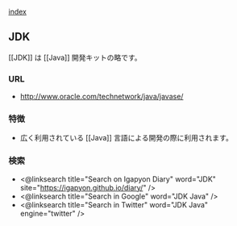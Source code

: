 [index](https://igapyon.github.io/diary/keyword/index.html)

## JDK

[[JDK]] は [[Java]] 開発キットの略です。

### URL

* http://www.oracle.com/technetwork/java/javase/

### 特徴

* 広く利用されている [[Java]] 言語による開発の際に利用されます。

### 検索

* <@linksearch title="Search on Igapyon Diary" word="JDK" site="https://igapyon.github.io/diary/" />
* <@linksearch title="Search in Google" word="JDK Java" />
* <@linksearch title="Search in Twitter" word="JDK Java" engine="twitter" />

